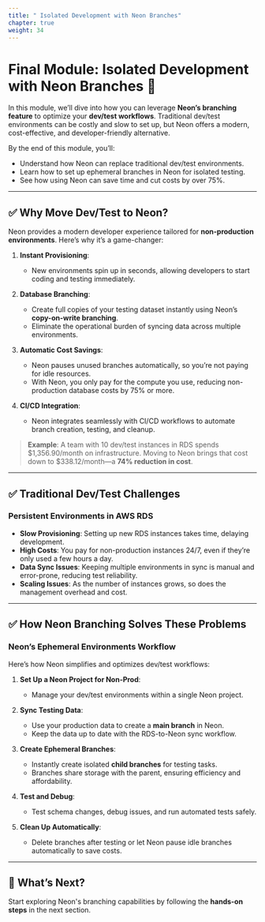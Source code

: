 ```yaml
---
title: " Isolated Development with Neon Branches"
chapter: true
weight: 34
---
```


# Final Module:  Isolated Development with Neon Branches 🚀

In this module, we’ll dive into how you can leverage **Neon’s branching feature** to optimize your **dev/test workflows**. Traditional dev/test environments can be costly and slow to set up, but Neon offers a modern, cost-effective, and developer-friendly alternative.

By the end of this module, you’ll:
- Understand how Neon can replace traditional dev/test environments.
- Learn how to set up ephemeral branches in Neon for isolated testing.
- See how using Neon can save time and cut costs by over 75%.

---

## ✅ Why Move Dev/Test to Neon?

Neon provides a modern developer experience tailored for **non-production environments**. Here’s why it’s a game-changer:

1. **Instant Provisioning**:
   - New environments spin up in seconds, allowing developers to start coding and testing immediately.

2. **Database Branching**:
   - Create full copies of your testing dataset instantly using Neon’s **copy-on-write branching**.
   - Eliminate the operational burden of syncing data across multiple environments.

3. **Automatic Cost Savings**:
   - Neon pauses unused branches automatically, so you’re not paying for idle resources.
   - With Neon, you only pay for the compute you use, reducing non-production database costs by 75% or more.

4. **CI/CD Integration**:
   - Neon integrates seamlessly with CI/CD workflows to automate branch creation, testing, and cleanup.

> **Example**: A team with 10 dev/test instances in RDS spends $1,356.90/month on infrastructure. Moving to Neon brings that cost down to $338.12/month—a **74% reduction in cost**.

---

## ✅ Traditional Dev/Test Challenges

### Persistent Environments in AWS RDS
- **Slow Provisioning**: Setting up new RDS instances takes time, delaying development.
- **High Costs**: You pay for non-production instances 24/7, even if they’re only used a few hours a day.
- **Data Sync Issues**: Keeping multiple environments in sync is manual and error-prone, reducing test reliability.
- **Scaling Issues**: As the number of instances grows, so does the management overhead and cost.

---

## ✅ How Neon Branching Solves These Problems

### **Neon’s Ephemeral Environments Workflow**
Here’s how Neon simplifies and optimizes dev/test workflows:

1. **Set Up a Neon Project for Non-Prod**:
   - Manage your dev/test environments within a single Neon project.

2. **Sync Testing Data**:
   - Use your production data to create a **main branch** in Neon.
   - Keep the data up to date with the RDS-to-Neon sync workflow.

3. **Create Ephemeral Branches**:
   - Instantly create isolated **child branches** for testing tasks.
   - Branches share storage with the parent, ensuring efficiency and affordability.

4. **Test and Debug**:
   - Test schema changes, debug issues, and run automated tests safely.

5. **Clean Up Automatically**:
   - Delete branches after testing or let Neon pause idle branches automatically to save costs.

---

## 🎯 What’s Next?

Start exploring Neon's branching capabilities by following the **hands-on steps** in the next section.

